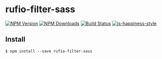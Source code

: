 # rufio-filter-sass

[![NPM Version][npm-image]][npm-url]
[![NPM Downloads][downloads-image]][downloads-url]
[![Build Status](https://travis-ci.org/wesleytodd/rufio-filter-sass.svg?branch=master)](https://travis-ci.org/wesleytodd/rufio-filter-sass)
[![js-happiness-style](https://img.shields.io/badge/code%20style-happiness-brightgreen.svg)](https://github.com/JedWatson/happiness)

[npm-image]: https://img.shields.io/npm/v/rufio-filter-sass.svg
[npm-url]: https://npmjs.org/package/rufio-filter-sass
[downloads-image]: https://img.shields.io/npm/dm/rufio-filter-sass.svg
[downloads-url]: https://npmjs.org/package/rufio-filter-sass

## Install

```
$ npm install --save rufio-filter-sass
```
